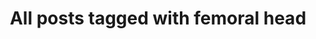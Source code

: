 ---
layout: tag
title: "All posts tagged with femoral head"
permalink: /weblog/tags/femoral-head/
taxonomy: femoral head
---